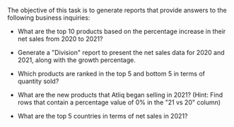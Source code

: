 The objective of this task is to generate reports that provide answers to the following business inquiries:

- What are the top 10 products based on the percentage increase in their net sales from 2020 to 2021?

- Generate a "Division" report to present the net sales data for 2020 and 2021, along with the growth percentage.

- Which products are ranked in the top 5 and bottom 5 in terms of quantity sold?

- What are the new products that Atliq began selling in 2021? (Hint: Find rows that contain a percentage value of 0% in the "21 vs 20" column)

- What are the top 5 countries in terms of net sales in 2021?
